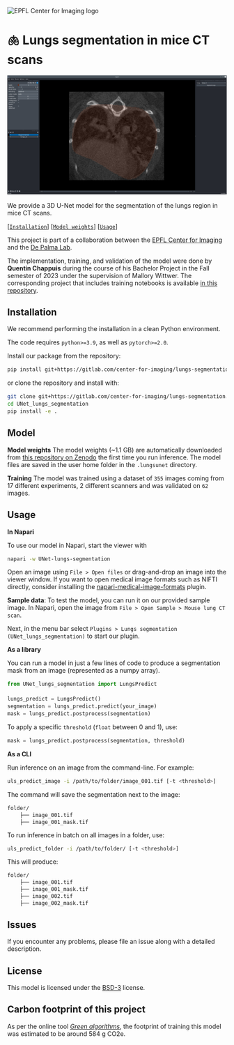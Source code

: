 ![EPFL Center for Imaging logo](https://imaging.epfl.ch/resources/logo-for-gitlab.svg)
# 🫁 Lungs segmentation in mice CT scans

![screenshot](images/screenshot.png)

We provide a 3D U-Net model for the segmentation of the lungs region in mice CT scans.

[[`Installation`](#installation)] [[`Model weights`](#model)] [[`Usage`](#usage)]

This project is part of a collaboration between the [EPFL Center for Imaging](https://imaging.epfl.ch/) and the [De Palma Lab](https://www.epfl.ch/labs/depalma-lab/).

The implementation, training, and validation of the model were done by **Quentin Chappuis** during the course of his Bachelor Project in the Fall semester of 2023 under the supervision of Mallory Wittwer. The corresponding project that includes training notebooks is available [in this repository](https://gitlab.epfl.ch/center-for-imaging/tumor-lungs).

## Installation

We recommend performing the installation in a clean Python environment.

The code requires `python>=3.9`, as well as `pytorch>=2.0`.

Install our package from the repository:

```sh
pip install git+https://gitlab.com/center-for-imaging/lungs-segmentation.git
```

or clone the repository and install with:

```sh
git clone git+https://gitlab.com/center-for-imaging/lungs-segmentation.git
cd UNet_lungs_segmentation
pip install -e .
```

## Model

**Model weights**
The model weights (~1.1 GB) are automatically downloaded from [this repository on Zenodo](https://zenodo.org/records/10492836) the first time you run inference. The model files are saved in the user home folder in the `.lungsunet` directory.

**Training**
The model was trained using a dataset of `355` images coming from 17 different experiments, 2 different scanners and was validated on `62` images.

## Usage

**In Napari**

To use our model in Napari, start the viewer with

```sh
napari -w UNet-lungs-segmentation
```

Open an image using `File > Open files` or drag-and-drop an image into the viewer window. If you want to open medical image formats such as NIFTI directly, consider installing the [napari-medical-image-formats](https://pypi.org/project/napari-medical-image-formats/) plugin.

**Sample data**: To test the model, you can run it on our provided sample image. In Napari, open the image from `File > Open Sample > Mouse lung CT scan`.

Next, in the menu bar select `Plugins > Lungs segmentation (UNet_lungs_segmentation)` to start our plugin.

**As a library**

You can run a model in just a few lines of code to produce a segmentation mask from an image (represented as a numpy array).

```py
from UNet_lungs_segmentation import LungsPredict

lungs_predict = LungsPredict()
segmentation = lungs_predict.predict(your_image)
mask = lungs_predict.postprocess(segmentation)
```

To apply a specific `threshold` (`float` between 0 and 1), use:

```py
mask = lungs_predict.postprocess(segmentation, threshold)
```

**As a CLI**

Run inference on an image from the command-line. For example:

```sh
uls_predict_image -i /path/to/folder/image_001.tif [-t <threshold>]
```

The command will save the segmentation next to the image:

```
folder/
    ├── image_001.tif
    ├── image_001_mask.tif
```

To run inference in batch on all images in a folder, use:

```sh
uls_predict_folder -i /path/to/folder/ [-t <threshold>]
```

This will produce:

```
folder/
    ├── image_001.tif
    ├── image_001_mask.tif
    ├── image_002.tif
    ├── image_002_mask.tif
```

## Issues

If you encounter any problems, please file an issue along with a detailed description.

## License

This model is licensed under the [BSD-3](LICENSE.txt) license.

## Carbon footprint of this project

As per the online tool [*Green algorithms*](http://calculator.green-algorithms.org/), the footprint of training this model was estimated to be around 584 g CO2e.
